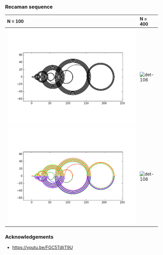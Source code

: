 ### Recaman sequence
| N = 100  | N = 400 | 
|:--------------------|:----------------
| ![det-86](/data/100b.png) |   ![det-106](/data/400b.jpg) | 
| ![det-86](/data/100c.png) |   ![det-106](/data/400c.jpg) | 


### Acknowledgements
- https://youtu.be/FGC5TdIiT9U


